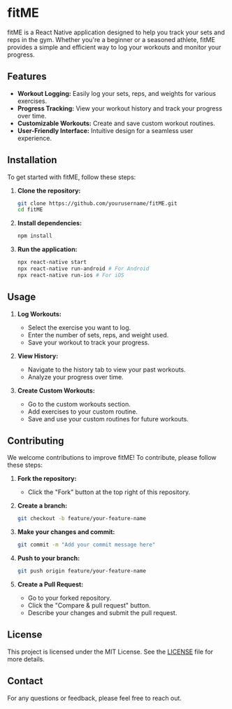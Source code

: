 # fitME

fitME is a React Native application designed to help you track your sets and reps in the gym. Whether you're a beginner or a seasoned athlete, fitME provides a simple and efficient way to log your workouts and monitor your progress.

## Features

- **Workout Logging:** Easily log your sets, reps, and weights for various exercises.
- **Progress Tracking:** View your workout history and track your progress over time.
- **Customizable Workouts:** Create and save custom workout routines.
- **User-Friendly Interface:** Intuitive design for a seamless user experience.

## Installation

To get started with fitME, follow these steps:

1. **Clone the repository:**
    ```bash
    git clone https://github.com/yourusername/fitME.git
    cd fitME
    ```

2. **Install dependencies:**
    ```bash
    npm install
    ```

3. **Run the application:**
    ```bash
    npx react-native start
    npx react-native run-android # For Android
    npx react-native run-ios # For iOS
    ```

## Usage

1. **Log Workouts:**
   - Select the exercise you want to log.
   - Enter the number of sets, reps, and weight used.
   - Save your workout to track your progress.

2. **View History:**
   - Navigate to the history tab to view your past workouts.
   - Analyze your progress over time.

3. **Create Custom Workouts:**
   - Go to the custom workouts section.
   - Add exercises to your custom routine.
   - Save and use your custom routines for future workouts.

## Contributing

We welcome contributions to improve fitME! To contribute, please follow these steps:

1. **Fork the repository:**
    - Click the "Fork" button at the top right of this repository.

2. **Create a branch:**
    ```bash
    git checkout -b feature/your-feature-name
    ```

3. **Make your changes and commit:**
    ```bash
    git commit -m "Add your commit message here"
    ```

4. **Push to your branch:**
    ```bash
    git push origin feature/your-feature-name
    ```

5. **Create a Pull Request:**
    - Go to your forked repository.
    - Click the "Compare & pull request" button.
    - Describe your changes and submit the pull request.

## License

This project is licensed under the MIT License. See the [LICENSE](LICENSE) file for more details.

## Contact

For any questions or feedback, please feel free to reach out.
